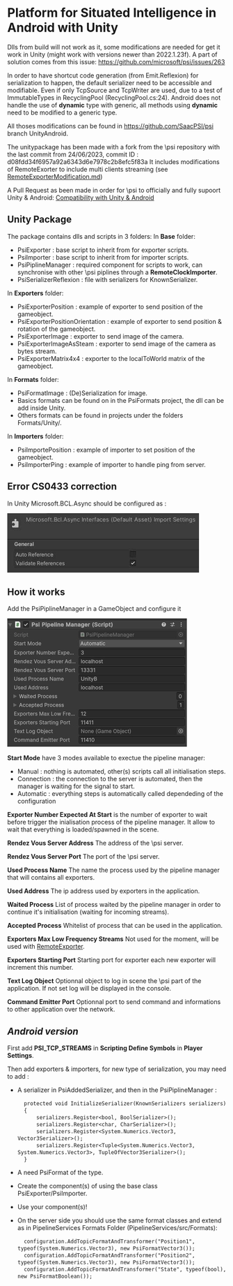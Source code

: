# Platform for Situated Intelligence in Android with Unity
Dlls from build will not work as it, some modifications are needed for get it work in Unity (might work with versions newer than 2022.1.23f). A part of solution comes from this issue:
https://github.com/microsoft/psi/issues/263

In order to have shortcut code generation (from Emit.Reflexion) for serialization to happen, the default serializer need to be accessible and modifiable. Even if only TcpSource and TcpWriter are used, due to a test of ImmutableTypes in RecyclingPool (RecyclingPool.cs:24). 
Android does not handle the use of **dynamic** type with generic, all methods using **dynamic** need to be modified to a generic type.

All thoses modifications can be found in https://github.com/SaacPSI/psi branch UnityAndroid.

The unitypackage has been made with a fork from the \psi repository with the last commit from 24/06/2023, commit ID : d08fdd34f6957a92a6343d6e7978c2b8efc5f83a
It includes modifications of RemoteExorter to include multi clients streaming (see [RemoteExporterModification.md](../../RemoteExporterModification.md))

A Pull Request as been made in order for \psi to officially and fully supoort Unity & Android: [Compatibility with Unity & Android](https://github.com/microsoft/psi/pull/333)

## Unity Package
The package contains dlls and scripts in 3 folders:
In **Base** folder:
* PsiExporter : base script to inherit from for exporter scripts.
* PsiImporter : base script to inherit from for importer scripts.
* PsiPiplineManager : required component for scripts to work, can synchronise with other \\psi piplines through a **RemoteClockImporter**.
* PsiSerializerReflexion : file with serializers for KnownSerializer.

In **Exporters** folder:
* PsiExporterPosition : example of exporter to send position of the gameobject.
* PsiExporterPositionOrientation : example of exporter to send position \& rotation of the gameobject.
* PsiExporterImage : exporter to send image of the camera.
* PsiExporterImageAsSteam : exporter to send image of the camera as bytes stream.
* PsiExporterMatrix4x4  : exporter to the localToWorld matrix of the gameobject.

In **Formats** folder:
* PsiFormatImage : (De)Serialization for image. 
* Basics formats can be found on in the PsiFormats project, the dll can be add inside Unity.
* Others formats can be found in projects under the folders Formats/Unity/.

In **Importers** folder:
* PsiImportePosition : example of importer to set position of the gameobject.
* PsiImporterPing : example of importer to handle ping from server.

## Error CS0433 correction
In Unity Microsoft.BCL.Async should be configured as :

![Dll configuration](./docs/bcl_configuration.jpg) 

## How it works
Add the PsiPiplineManager in a GameObject and configure it 

![Pipeline manager](./docs/pipeline_manager.jpg) 

**Start Mode** have 3 modes available to exectue the pipeline manager:
* Manual : nothing is automated, other(s) scripts call all initialisation steps.
* Connection : the connection to the server is automated, then the manager is waiting for the signal to start.       
* Automatic : everything steps is automatically called dependeding of the configuration

**Exporter Number Expected At Start** is the number of exporter to wait before trigger the inialisation process of the pipeline manager. It allow to wait that everything is loaded/spawned in the scene.

**Rendez Vous Server Address** The address of the \psi server.

**Rendez Vous Server Port** The port of the \psi server.

**Used Process Name** The name the process used by the pipeline manager that will contains all exporters.

**Used Address** The ip address used by exporters in the application.

**Waited Process** List of process waited by the pipeline manager in order to continue it's initialisation (waiting for incoming streams).

**Accepted Process** Whitelist of process that can be used in the application. 

**Exporters Max Low Frequency Streams** Not used for the moment, will be used with [RemoteExporter](https://github.com/microsoft/psi/blob/master/Sources/Runtime/Microsoft.Psi/Remoting/RemoteExporter.cs).

**Exporters Starting Port** Starting port for exporter each new exporter will increment this number.

**Text Log Object** Optionnal object to log in scene the \psi part of the application. If not set log will be displayed in the console.

**Command Emitter Port** Optionnal port to send command and informations to other application over the network.

## *Android version*
First add **PSI_TCP_STREAMS** in **Scripting Define Symbols** in **Player Settings**. 

Then add exporters \& importers, for new type of serialization, you may need to add :
* A serializer in PsiAddedSerializer, and then in the PsiPiplineManager :
    
        protected void InitializeSerializer(KnownSerializers serializers)
        {
            serializers.Register<bool, BoolSerializer>();
            serializers.Register<char, CharSerializer>();
            serializers.Register<System.Numerics.Vector3, Vector3Serializer>();
            serializers.Register<Tuple<System.Numerics.Vector3, System.Numerics.Vector3>, TupleOfVector3Serializer>();
        }

* A need PsiFormat of the type.
* Create the component(s) of using the base class PsiExporter/PsiImporter.
* Use your component(s)!
* On the server side you should use the same format classes and extend as in PipelineServices Formats Folder (PipelineServices/src/Formats):

        configuration.AddTopicFormatAndTransformer("Position1", typeof(System.Numerics.Vector3), new PsiFormatVector3());
        configuration.AddTopicFormatAndTransformer("Position2", typeof(System.Numerics.Vector3), new PsiFormatVector3());
        configuration.AddTopicFormatAndTransformer("State", typeof(bool), new PsiFormatBoolean());


